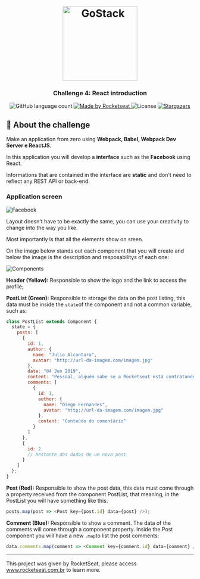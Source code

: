 <h1 align="center">
    <img alt="GoStack" src="https://rocketseat-cdn.s3-sa-east-1.amazonaws.com/bootcamp-header.png" width="200px" />
</h1>

<h3 align="center">
  Challenge 4: React introduction
</h3>

<p align="center">
  <img alt="GitHub language count" src="https://img.shields.io/github/languages/count/rocketseat/bootcamp-gostack-desafio-04?color=%2304D361">

  <a href="https://rocketseat.com.br">
    <img alt="Made by Rocketseat" src="https://img.shields.io/badge/made%20by-Rocketseat-%2304D361">
  </a>

  <img alt="License" src="https://img.shields.io/badge/license-MIT-%2304D361">

  <a href="https://github.com/Rocketseat/bootcamp-gostack-desafio-04/stargazers">
    <img alt="Stargazers" src="https://img.shields.io/github/stars/rocketseat/bootcamp-gostack-desafio-04?style=social">
  </a>
</p>

## :rocket: About the challenge

Make an application from zero using **Webpack, Babel, Webpack Dev Server e ReactJS**.

In this application you will develop a **interface** such as the **Facebook** using React.

Informations that are contained in the interface are **static** and don't need to reflect any REST API or back-end.

### Application screen

![Facebook](https://raw.githubusercontent.com/Rocketseat/bootcamp-gostack-desafio-04/master/.github/facebook.png)

Layout doesn't have to be exactly the same, you can use your creativity to change into the way you like.

Most importantly is that all the elements show on sreen.

On the image below stands out each component that you will create and below the image is the description and resposabilitys of each one:

![Components](https://raw.githubusercontent.com/Rocketseat/bootcamp-gostack-desafio-04/master/.github/components.png)

**Header (Yellow):** Responsible to show the logo and the link to access the profile;

**PostList (Green):** Responsible to storage the data on the post listing, this data must be inside the `state`of the component and not a common variable, such as:


```js
class PostList extends Component {
  state = {
    posts: [
      {
        id: 1,
        author: {
          name: "Julio Alcantara",
          avatar: "http://url-da-imagem.com/imagem.jpg"
        },
        date: "04 Jun 2019",
        content: "Pessoal, alguém sabe se a Rocketseat está contratando?",
        comments: [
          {
            id: 1,
            author: {
              name: "Diego Fernandes",
              avatar: "http://url-da-imagem.com/imagem.jpg"
            },
            content: "Conteúdo do comentário"
          }
        ]
      },
      {
        id: 2
        // Restante dos dados de um novo post
      }
    ]
  };
}
```
**Post (Red):** Responsible to show the post data, this data must come through a property received from the component PostList, that meaning, in the PostList you will have something like this:

```js
posts.map(post => <Post key={post.id} data={post} />);
```
**Comment (Blue):** Responsible to show a comment. The data of the comments will come through a component property. Inside the Post component you will have a new `.map`to list the post comments:


```js
data.comments.map(comment => <Comment key={comment.id} data={comment} />);
```

---

This project was given by RocketSeat, please access www.rocketseat.com.br to learn more.
